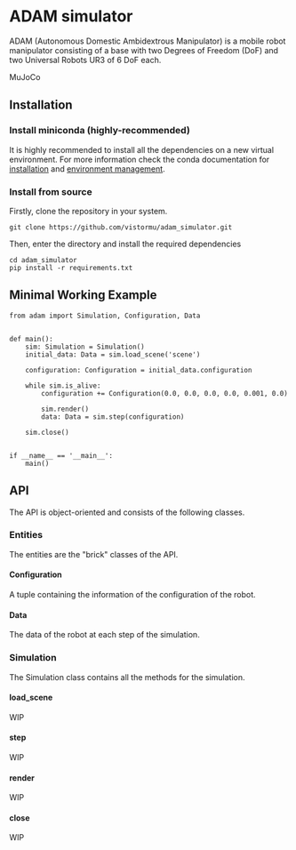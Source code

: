 # ADAM simulator

ADAM (Autonomous Domestic Ambidextrous Manipulator) is a mobile robot manipulator consisting of a base with two Degrees of Freedom (DoF) and two Universal Robots UR3 of 6 DoF each.

MuJoCo

## Installation

### Install miniconda (highly-recommended)
It is highly recommended to install all the dependencies on a new virtual environment. For more information check the conda documentation for [installation](https://conda.io/projects/conda/en/latest/user-guide/install/index.html) and [environment management](https://conda.io/projects/conda/en/latest/user-guide/tasks/manage-environments.html).

### Install from source
Firstly, clone the repository in your system.
```
git clone https://github.com/vistormu/adam_simulator.git
```

Then, enter the directory and install the required dependencies
```
cd adam_simulator
pip install -r requirements.txt
```

## Minimal Working Example
```
from adam import Simulation, Configuration, Data


def main():
    sim: Simulation = Simulation()
    initial_data: Data = sim.load_scene('scene')

    configuration: Configuration = initial_data.configuration

    while sim.is_alive:
        configuration += Configuration(0.0, 0.0, 0.0, 0.0, 0.001, 0.0)

        sim.render()
        data: Data = sim.step(configuration)

    sim.close()


if __name__ == '__main__':
    main()

```

## API
The API is object-oriented and consists of the following classes.

### Entities
The entities are the "brick" classes of the API.

#### Configuration
A tuple containing the information of the configuration of the robot.

#### Data
The data of the robot at each step of the simulation.

### Simulation
The Simulation class contains all the methods for the simulation.

#### load_scene
WIP

#### step
WIP

#### render
WIP

#### close
WIP